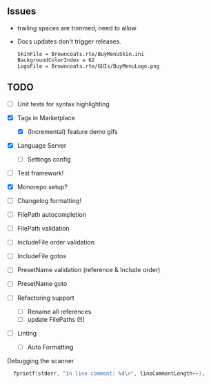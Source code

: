## Issues

- trailing spaces are trimmed, need to allow
- Docs updates don't trigger releases.

      SkinFile = Browncoats.rte/BuyMenuSkin.ini
      BackgroundColorIndex = 62
      LogoFile = Browncoats.rte/GUIs/BuyMenuLogo.png

## TODO

- [ ] Unit tests for syntax highlighting
- [x] Tags in Marketplace

  - [x] (Incremental) feature demo gifs

- [x] Language Server
  - [ ] Settings config
- [ ] Test framework!
- [x] Monorepo setup?
- [ ] Changelog formatting!

- [ ] FilePath autocompletion
- [ ] FilePath validation
- [ ] IncludeFile order validation
- [ ] IncludeFile gotos
- [ ] PresetName validation (reference & Include order)
- [ ] PresetName goto
- [ ] Refactoring support
  - [ ] Rename all references
  - [ ] update FilePaths (!!)
- [ ] Linting
  - [ ] Auto Formatting

Debugging the scanner

```c
  fprintf(stderr, "In line comment: %d\n", lineCommentLength++);
```
